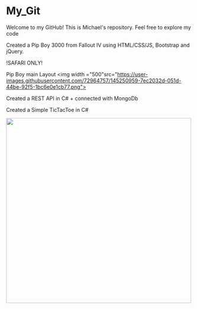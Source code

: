 # My_Git
Welcome to my GitHub!
This is Michael's repository.
Feel free to explore my code


Created a Pip Boy 3000 from Fallout IV using HTML/CSS/JS, Bootstrap and jQuery.

!SAFARI ONLY!

Pip Boy main Layout
<img width ="500"src="https://user-images.githubusercontent.com/72964757/145250959-7ec2032d-051d-44be-92f5-1bc6e0e1cb77.png">


Created a REST API in C# + connected with MongoDb 

Created a Simple TicTacToe in C#

<img width="500" src="https://user-images.githubusercontent.com/72964757/151241643-9810709b-00bc-47f6-b65f-394c2b39ce56.png">
